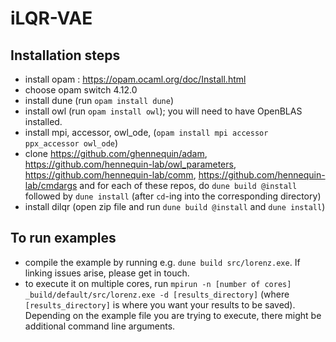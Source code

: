 # iLQR-VAE

## Installation steps

- install opam : https://opam.ocaml.org/doc/Install.html
- choose opam switch 4.12.0 
- install dune (run `opam install dune`) 
- install owl (run `opam install owl`); you will need to have OpenBLAS installed.
- install mpi, accessor, owl_ode, (`opam install mpi accessor ppx_accessor owl_ode`)
- clone https://github.com/ghennequin/adam, https://github.com/hennequin-lab/owl_parameters, https://github.com/hennequin-lab/comm, https://github.com/hennequin-lab/cmdargs and for each of these repos, do `dune build @install` followed by `dune install` (after `cd`-ing into the corresponding directory)
- install dilqr (open zip file and run `dune build @install` and `dune install`) 

## To run examples

- compile the example by running e.g. `dune build src/lorenz.exe`. If linking issues arise, please get in touch.
- to execute it on multiple cores, run `mpirun -n [number of cores] _build/default/src/lorenz.exe -d [results_directory]` (where `[results_directory]` is where you want your results to be saved). Depending on the example file you are trying to execute, there might be additional command line arguments.
 